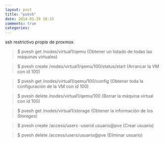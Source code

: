 ```yaml
---
layout: post
title: "pvesh"
date: 2014-01-29 18:33
comments: true
categories: 
---
```

ssh restrictivo propio de proxmox.

>$ pvesh get /nodes/virtual1/qemu (Obtener un listado de todas las máquinas virtuales)

>$ pvesh create /nodes/virtual1/qemu/100/status/start (Arrancar la VM con id 100)

>$ pvesh get /nodes/virtual1/qemu/100/config (Obtener toda la configuración de la VM con id 100)

>$ pvesh delete /nodes/virtual1/qemu/100 (Borrar la máquina virtual con id 100)

>$ pvesh get /nodes/virtual1/storage (Obtener la información de los _Storages_)

>$ pvesh create /access/users -userid usuario@pve (Crear usuario)

>$ pvesh delete /access/users/usuario@pve (Eliminar usuario)

